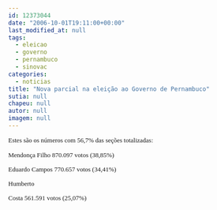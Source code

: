 ```yaml
---
id: 12373044
date: "2006-10-01T19:11:00+00:00"
last_modified_at: null
tags:
  - eleicao
  - governo
  - pernambuco
  - sinovac
categories:
  - noticias
title: "Nova parcial na eleição ao Governo de Pernambuco"
sutia: null
chapeu: null
autor: null
imagem: null
---
```

<p><P><FONT size=2><FONT face=Verdana>Estes são os números com 56,7% das seções totalizadas:</FONT></P></p>
<p><P><FONT face=Verdana>Mendonça Filho 870.097 votos (38,85%)</FONT></P></p>
<p><P><FONT face=Verdana>Eduardo Campos 770.657 votos (34,41%)</FONT></P></p>
<p><P><FONT face=Verdana>Humberto</p>
<p> Costa 561.591 votos (25,07%)</FONT></P></FONT> </p>
